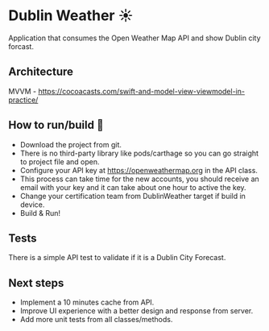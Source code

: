 # Dublin Weather ☀️
Application that consumes the Open Weather Map API and show Dublin city forcast.


## Architecture
MVVM - https://cocoacasts.com/swift-and-model-view-viewmodel-in-practice/

## How to run/build 🔨
- Download the project from git.
- There is no third-party library like pods/carthage so you can go straight to project file and open.
- Configure your API key at https://openweathermap.org in the API class.
- This process can take time for the new accounts, you should receive an email with your key and it can take about one hour to  active the key.
- Change your certification team from DublinWeather target if build in device.
- Build & Run!

## Tests
There is a simple API test to validate if it is a Dublin City Forecast.

## Next steps
- Implement a 10 minutes cache from API.
- Improve UI experience with a better design and response from server.
- Add more unit tests from all classes/methods.
